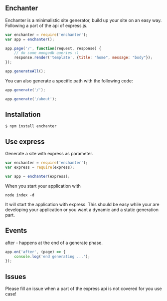 ## Enchanter

Enchanter is a minimalistic site generator, build up your site on an easy way.
Following a part of the api of express.js.

```js
var enchanter = require('enchanter');
var app = enchanter();

app.page('/', function(request, response) {
    // do some mongodb queries :)
    response.render('template', {title: "home", message: "body"});
});

app.generateAll();
```

You can also generate a specific path with the following code:

```js
app.generate('/');

app.generate('/about');
```

## Installation

```bash
$ npm install enchanter
```

## Use express

Generate a site with express as parameter. 

```js
var enchanter = require('enchanter');
var express = require(express);

var app = enchanter(express);
```
When you start your application with 
```
node index -d
```
It will start the application with express. 
This should be easy while your are developing your application or you want a dynamic and a static generation part.

## Events

after - happens at the end of a generate phase.

```js
app.on('after', (page) => {
    console.log('end generating ...');
});
```

## Issues

Please fill an issue when a part of the express api is not covered for you use case!